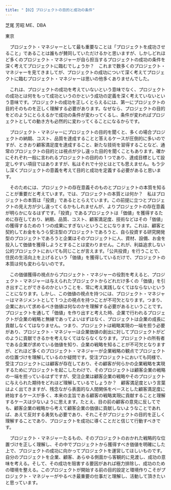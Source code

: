 ```yaml
---
title: "【02】プロジェクトの目的と成功の条件"
---
```



芝尾 芳昭 ME、DBA



東京


　プロジェクト・マネジャーとして最も重要なことは「プロジェクトを成功させること」であることは誰もが賛同していただけるかと思いますが、しかしどれほど多くのプロジェクト・マネジャーが自ら担当するプロジェクトの成功の条件を深く考えてプロジェクトに臨むでしょうか？　これまで数多くのプロジェクト・マネジャーを見てきましてが、プロジェクトの成功について深く考えてプロジェクトに臨むプロジェクト・マネジャーは思いの他多くありませんでした。

　これは、プロジェクトの成功を考えていないという意味でなく、プロジェクトの成功とは何をもって成功というのかという成功の定義を深く考えていないという意味です。プロジェクトの成功を正しくとらえるには、第一にプロジェクトの目的そのものを正しく理解する必要があります。なぜなら、プロジェクトの目的をどのようにとらえるかで成功の条件が変わってくるし、条件が変わればプロジェクトとしての動き方も必然的に変わってくることになるからです。

　プロジェクト・マネジャーにプロジェクトの目的を聞くと、多くの場合プロジェクトの納期、コスト、品質を達成することと答えるケースが圧倒的に多いのですが、ときおり顧客満足度を達成すること、新たな技術を習得することなど、通常のプロジェクトの目的とは視点が少し違った目的を聞くこともあります。確かにそれぞれ一般に言われるプロジェクトの目的の 1 つであり、達成目標として設定しやすい項目ではありますが、私はそれで十分とはとても思えません。もう少し深くプロジェクトの意義を考えて目的と成功を定義する必要があると思います。

　そのためには、プロジェクトの存在意義そのものとプロジェクトの本質を知ることが重要だと考えています。では、プロジェクトの本質とは何か？　私はプロジェクトの本質は「投資」であるととらえています。この前提に立つとプロジェクトの見え方が少し違ってくるかもしれませんが、よりプロジェクトの存在意義が明らかになるはずです。「投資」であるプロジェクトは「価値」を獲得するために存在しており、納期、品質、コスト、顧客満足度、技術などはその「価値」の獲得するための 1 つの成果にすぎないということになります。これは、顧客と契約してお金をもうら受注型のプロジェクトであろうと、自ら投資する研究開発型のプロジェクトであろうと企業はそのプロジェクトに人、資材、設備、お金を投入して価値を獲得しようとすることは変わりません。これが、利益追求しない公的プロジェクトにおいても同じことが言えます。「公共投資」を行うことで、住民の生活向上を上げるという「価値」を獲得しているだけで、プロジェクトの本質は何も変わらないのです。

　この価値獲得の視点からプロジェクト・マネジャーの役割を考えると、プロジェクト・マネジャーは与えられたプロジェクトからどれだけ多くの「価値」を引き出すことができるのかということを、常に考え実践しなくてはならないということになります。しかし、この価値の視点を持つには、プロジェクト・マネジャーはマネジメントとして 1 つ上の視点を持つことが不可欠となります。つまり、企業において求めるべき価値は何なのかを理解する必要があるということです。プロジェクトを通して「価値」を作り出すと考えた時、企業で行われるプロジェクトが企業の戦略と無縁であってよいはずはなく、プロジェクトは企業の成長に貢献しなくてはなりません。つまり、プロジェクトは戦略実現の一端を担う必要があり、プロジェクト・マネジャーは企業価値の創出に対してプロジェクトがどのように貢献できるかを考えなくてはならなくなります。プロジェクトの所有者である企業が求めている価値を知り、企業の戦略を知ることが不可欠となりますが、どれほど多くのプロジェクト・マネジャーが企業戦略の観点でプロジェクトの位置づけを理解しているのか疑問です。受注プロジェクトにおいても同様で、受注プロジェクトには顧客が存在しており、その顧客が何らかの企業戦略を実現するためにプロジェクトを起こしたわけで、そのプロジェクトは顧客企業の戦略の一端を担っているはずですが、受注企業は顧客企業の戦略やそのプロジェクトに与えられた期待をどれほど理解しているでしょうか？　顧客満足度という言葉はよく出てきますが、残念ながら表面的な人間関係をベースとした顧客満足度に終始するケースが多く、本来の主旨である顧客の戦略実現に貢献することと理解するケースは少ないように思えます。たとえ、目の前の顧客の意見に反してでも、顧客企業の戦略から考えて顧客企業の価値に貢献しないようなことであれば、あえて反対する勇気も必要であり、それこそがプロジェクトの目的を正しく理解することであり、プロジェクトを成功に導くことだと信じて行動すべきです。

　プロジェクト・マネジャーたるもの、そのプロジェクトのおかれた戦略的な位置づけを正しく理解し、その中でプロジェクトから獲得すべき価値を明確にした上で、プロジェクトの成功に向かってプロジェクトを運営してほしいものです。自分のプロジェクトを企業、顧客、あらゆる側面から客観的に見渡し、成功の意味を考える。そして、その成功を阻害する要因があれば極力排除し、成功のための環境を整える。このプロジェクトが開始する前の目的設定と環境作りこそがプロジェクト・マネジャーがやるべき最重要の仕事だと理解し、活動して頂きたいと思っています。
